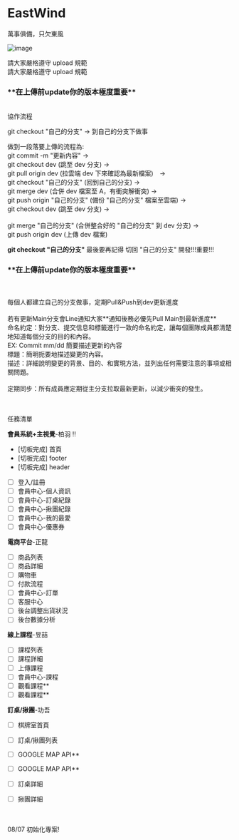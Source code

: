# EastWind

萬事俱備，只欠東風

![image](https://github.com/user-attachments/assets/ffee3d42-bdfa-4811-81c4-a446117cfbbe)

請大家嚴格遵守 upload 規範<br/> 請大家嚴格遵守 upload 規範<br/>

<h3>**在上傳前update你的版本極度重要**</h3><br/>
協作流程<br/>

git checkout "自己的分支" -> 到自己的分支下做事<br/>

做到一段落要上傳的流程為: <br/>
git commit -m "更新内容" -> <br/>
git checkout dev (跳至 dev 分支) -> <br/>
git pull origin dev (拉雲端 dev 下來確認為最新檔案)　-><br/>
git checkout "自己的分支" (回到自己的分支) -><br/>
git merge dev (合併 dev 檔案至 A，有衝突解衝突) -><br/>
git push origin "自己的分支" (備份 "自己的分支" 檔案至雲端) -><br/>
git checkout dev (跳至 dev 分支) -><br/>  
git merge "自己的分支" (合併整合好的 "自己的分支" 到 dev 分支) -><br/>
git push origin dev (上傳 dev 檔案)<br/>

**git checkout "自己的分支"** 最後要再記得 切回 "自己的分支" 開發!!!重要!!!<br/>

<h3>**在上傳前update你的版本極度重要**</h3><br/>
<br/>
每個人都建立自己的分支做事，定期Pull&Push到dev更新進度<br/>
<br/>
若有更新Main分支會Line通知大家**通知後務必優先Pull Main到最新進度**
<br/>
命名約定：對分支、提交信息和標籤進行一致的命名約定，讓每個團隊成員都清楚地知道每個分支的目的和內容。<br/>
EX: Commit  mm/dd 簡要描述更新的內容<br/>
標題：簡明扼要地描述變更的內容。<br/>
描述：詳細說明變更的背景、目的、和實現方法，並列出任何需要注意的事項或相關問題。<br/>
<br/>
定期同步：所有成員應定期從主分支拉取最新更新，以減少衝突的發生。<br/>
<br/>
<br/>

任務清單 <br/>

**會員系統+主視覺**-柏羽 !!

- [切板完成] 首頁
- [切板完成] footer
- [切板完成] header
- [ ] 登入/註冊
- [ ] 會員中心-個人資訊
- [ ] 會員中心-訂桌紀錄
- [ ] 會員中心-揪團紀錄
- [ ] 會員中心-我的最愛
- [ ] 會員中心-優惠券

**電商平台**-正龍

- [ ] 商品列表
- [ ] 商品詳細
- [ ] 購物車
- [ ] 付款流程
- [ ] 會員中心-訂單
- [ ] 客服中心
- [ ] 後台調整出貨狀況
- [ ] 後台數據分析

**線上課程**-昱喆

- [ ] 課程列表
- [ ] 課程詳細
- [ ] 上傳課程
- [ ] 會員中心-課程
- [ ] 觀看課程\*\*
- [ ] 觀看課程\*\*

**訂桌/揪團**-功吾

- [ ] 棋牌室首頁
- [ ] 訂桌/揪團列表
- [ ] GOOGLE MAP API\*\*
- [ ] GOOGLE MAP API\*\*
- [ ] 訂桌詳細
- [ ] 揪團詳細


<br/>
<br/>
08/07 初始化專案!
